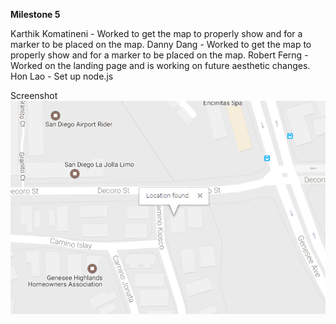 **Milestone 5**

Karthik Komatineni - Worked to get the map to properly show and for a marker to be placed on the map.
Danny Dang - Worked to get the map to properly show and for a marker to be placed on the map.
Robert Ferng - Worked on the landing page and is working on future aesthetic changes.
Hon Lao - Set up node.js


Screenshot
![Core Functionality Screenshot](/images/milestone5progressSS.PNG)